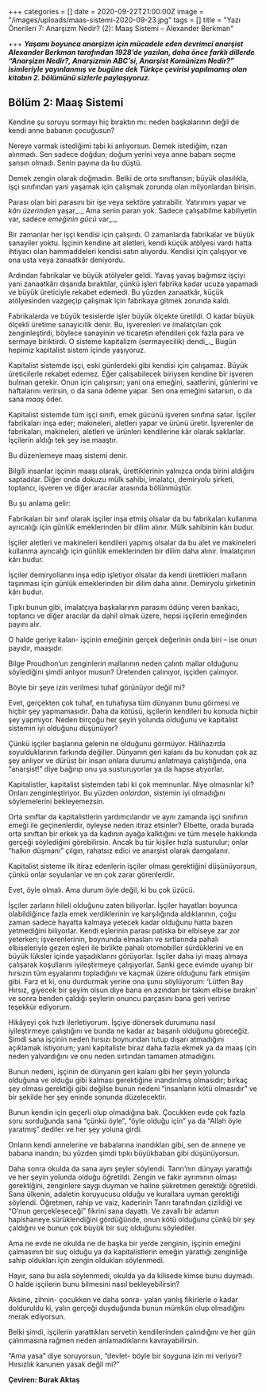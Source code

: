 +++
categories = []
date = 2020-09-22T21:00:00Z
image = "/images/uploads/maas-sistemi-2020-09-23.jpg"
tags = []
title = "Yazı Önerileri 7: Anarşizm Nedir? (2): Maaş Sistemi – Alexander Berkman"

+++
**_Yaşamı boyunca anarşizm için mücadele eden devrimci anarşist Alexander Berkman tarafından 1928’de yazılan, daha önce farklı dillerde “Anarşizm Nedir?, Anarşizmin ABC’si, Anarşist Komünizm Nedir?” isimleriyle yayınlanmış ve bugüne dek Türkçe çevirisi yapılmamış olan kitabın 2. bölümünü sizlerle paylaşıyoruz._** 

## **Bölüm 2: Maaş Sistemi**

Kendine şu soruyu sormayı hiç bıraktın mı: neden başkalarının değil de kendi anne babanın çocuğusun?

Nereye varmak istediğimi tabi ki anlıyorsun. Demek istediğim, rızan alınmadı. Sen sadece doğdun; doğum yerini veya anne babanı seçme şansın olmadı. Senin payına da bu düştü.

Demek zengin olarak doğmadın. Belki de orta sınıftansın; büyük olasılıkla, işçi sınıfından yani yaşamak için çalışmak zorunda olan milyonlardan birisin.

Parası olan biri parasını bir işe veya sektöre yatırabilir. Yatırımını yapar ve _kârı üzerinden_ yaşar_._ Ama senin paran yok. Sadece çalışabilme kabiliyetin var, sadece _emeğinin gücü_ var_._

Bir zamanlar her işçi kendisi için çalışırdı. O zamanlarda fabrikalar ve büyük sanayiler yoktu. İşçinin kendine ait aletleri, kendi küçük atölyesi vardı hatta ihtiyacı olan hammaddeleri kendisi satın alıyordu. Kendisi için çalışıyor ve ona usta veya zanaatkâr deniyordu.

Ardından fabrikalar ve büyük atölyeler geldi. Yavaş yavaş bağımsız işçiyi yani zanaatkârı dışarıda bıraktılar, çünkü işleri fabrika kadar ucuza yapamadı ve büyük üreticiyle rekabet edemedi. Bu yüzden zanaatkâr, küçük atölyesinden vazgeçip çalışmak için fabrikaya gitmek zorunda kaldı.

Fabrikalarda ve büyük tesislerde işler büyük ölçekte üretildi. O kadar büyük ölçekli üretime sanayicilik denir. Bu, işverenleri ve imalatçıları çok zenginleştirdi, böylece sanayinin ve ticaretin efendileri çok fazla para ve sermaye biriktirdi. O sisteme kapitalizm (sermayecilik) dendi_._ Bugün hepimiz kapitalist sistem içinde yaşıyoruz.

Kapitalist sistemde işçi, eski günlerdeki gibi kendisi için çalışamaz. Büyük üreticilerle rekabet edemez. Eğer çalışabilecek biriysen kendine bir işveren bulman gerekir. Onun için çalışırsın; yani ona emeğini, saatlerini, günlerini ve haftalarını verirsin, o da sana ödeme yapar. Sen ona emeğini satarsın, o da sana _maaş_ öder.

Kapitalist sistemde tüm işçi sınıfı, emek gücünü işveren sınıfına satar. İşçiler fabrikaları inşa eder; makineleri, aletleri yapar ve ürünü üretir. İşverenler de fabrikaları, makineleri, aletleri ve ürünleri kendilerine kâr olarak saklarlar. İşçilerin aldığı tek şey ise maaştır.

Bu düzenlemeye maaş sistemi denir.

Bilgili insanlar işçinin maaşı olarak, ürettiklerinin yalnızca onda birini aldığını saptadılar. Diğer onda dokuzu mülk sahibi, imalatçı, demiryolu şirketi, toptancı, işveren ve diğer aracılar arasında bölünmüştür.

Bu şu anlama gelir:

Fabrikaları bir sınıf olarak işçiler inşa etmiş olsalar da bu fabrikaları kullanma ayrıcalığı için günlük emeklerinden bir dilim alınır. Mülk sahibinin kârı budur.

İşçiler aletleri ve makineleri kendileri yapmış olsalar da bu alet ve makineleri kullanma ayrıcalığı için günlük emeklerinden bir dilim daha alınır. İmalatçının kârı budur.

İşçiler demiryollarını inşa edip işletiyor olsalar da kendi ürettikleri malların taşınması için günlük emeklerinden bir dilim daha alınır. Demiryolu şirketinin kârı budur.

Tıpkı bunun gibi, imalatçıya başkalarının parasını ödünç veren bankacı, toptancı ve diğer aracılar da dahil olmak üzere, hepsi işçilerin emeğinden payını alır.

O halde geriye kalan- işçinin emeğinin gerçek değerinin onda biri – ise onun payıdır, maaşıdır.

Bilge Proudhon’un zenginlerin mallarının neden çalıntı mallar olduğunu söylediğini şimdi anlıyor musun? Üretenden çalınıyor, işçiden çalınıyor.

Böyle bir şeye izin verilmesi tuhaf görünüyor değil mi?

Evet, gerçekten çok tuhaf, en tuhafıysa tüm dünyanın bunu görmesi ve hiçbir şey yapmamasıdır. Daha da kötüsü, işçilerin kendileri bu konuda hiçbir şey yapmıyor. Neden birçoğu her şeyin yolunda olduğunu ve kapitalist sistemin iyi olduğunu düşünüyor?

Çünkü işçiler başlarına gelenin ne olduğunu görmüyor. Hâlihazırda soyulduklarının farkında değiller. Dünyanın geri kalanı da bu konudan çok az şey anlıyor ve dürüst bir insan onlara durumu anlatmaya çalıştığında, ona “anarşist!” diye bağırıp onu ya susturuyorlar ya da hapse atıyorlar.

Kapitalistler, kapitalist sistemden tabi ki çok memnunlar. Niye olmasınlar ki? Onları zenginleştiriyor. Bu yüzden _onlardan_, sistemin iyi olmadığını söylemelerini bekleyemezsin.

Orta sınıflar da kapitalistlerin yardımcılarıdır ve aynı zamanda işçi sınıfının emeği ile geçinenlerdir, öyleyse neden itiraz etsinler? Elbette, orada burada orta sınıftan bir erkek ya da kadının ayağa kalktığını ve tüm mesele hakkında gerçeği söylediğini görebilirsin. Ancak bu tür kişiler hızla susturulur; onlar “halkın düşmanı” çılgın, rahatsız edici ve anarşist olarak damgalanır.

Kapitalist sisteme ilk itiraz edenlerin işçiler olması gerektiğini düşünüyorsun, çünkü onlar soyulanlar ve en çok zarar görenlerdir.

Evet, öyle olmalı. Ama durum öyle değil, ki bu çok üzücü.

İşçiler zarların hileli olduğunu zaten biliyorlar. İşçiler hayatları boyunca olabildiğince fazla emek verdiklerinin ve karşılığında aldıklarının, çoğu zaman sadece hayatta kalmaya yetecek kadar olduğunu hatta bazen yetmediğini biliyorlar. Kendi eşlerinin parası patiska bir elbiseye zar zor yeterken; işverenlerinin, boynunda elmasları ve sırtlarında pahalı elbiseleriyle gezen eşleri ile birlikte pahalı otomobiller sürdüklerini ve en büyük lüksler içinde yaşadıklarını görüyorlar. İşçiler daha iyi maaş almaya çalışarak koşullarını iyileştirmeye çalışıyorlar. Sanki gece evimde uyanıp bir hırsızın tüm eşyalarımı topladığını ve kaçmak üzere olduğunu fark etmişim gibi. Farz et ki, onu durdurmak yerine ona şunu söylüyorum: ‘Lütfen Bay Hırsız, giyecek bir şeyim olsun diye bana en azından bir takım elbise bırakın’ ve sonra benden çaldığı şeylerin onuncu parçasını bana geri verirse teşekkür ediyorum.

Hikâyeyi çok hızlı ilerletiyorum. İşçiye dönersek durumunu nasıl iyileştirmeye çalıştığını ve bunda ne kadar az başarılı olduğunu göreceğiz. Şimdi sana işçinin neden hırsızı boynundan tutup dışarı atmadığını açıklamak istiyorum; yani kapitaliste biraz daha fazla ekmek ya da maaş için neden yalvardığını ve onu neden sırtından tamamen atmadığını.

Bunun nedeni, işçinin de dünyanın geri kalanı gibi her şeyin yolunda olduğuna ve olduğu gibi kalması gerektiğine inandırılmış olmasıdır; birkaç şey olması gerektiği gibi değilse bunun nedeni “insanların kötü olmasıdır” ve bir şekilde her şey eninde sonunda düzelecektir.

Bunun kendin için geçerli olup olmadığına bak. Çocukken evde çok fazla soru sorduğunda sana “çünkü öyle”, “öyle olduğu için” ya da “Allah öyle yaratmış” dediler ve her şey yoluna girdi.

Onların kendi annelerine ve babalarına inandıkları gibi, sen de annene ve babana inandın; bu yüzden şimdi tıpkı büyükbaban gibi düşünüyorsun.

Daha sonra okulda da sana aynı şeyler söylendi. Tanrı’nın dünyayı yarattığı ve her şeyin yolunda olduğu öğretildi. Zengin ve fakir ayrımının olması gerektiğini, zenginlere saygı duyman ve haline şükretmen gerektiği öğretildi. Sana ülkenin, adaletin koruyucusu olduğu ve kurallara uyman gerektiği söylendi. Öğretmen, rahip ve vaiz, kaderinin Tanrı tarafından çizildiği ve “O’nun gerçekleşeceği” fikrini sana dayattı. Ve zavallı bir adamın hapishaneye sürüklendiğini gördüğünde, onun kötü olduğunu çünkü bir şey çaldığını ve bunun çok büyük bir suç olduğunu söylediler.

Ama ne evde ne okulda ne de başka bir yerde zenginin, işçinin emeğini çalmasının bir suç olduğu ya da kapitalistlerin emeğin yarattığı zenginliğe sahip oldukları için zengin oldukları söylenmedi.

Hayır, sana bu asla söylenmedi, okulda ya da kilisede kimse bunu duymadı. O halde işçilerin bunu bilmesini nasıl bekleyebilirsin?

Aksine, zihnin- çocukken ve daha sonra- yalan yanlış fikirlerle o kadar dolduruldu ki, yalın gerçeği duyduğunda bunun mümkün olup olmadığını merak ediyorsun.

Belki şimdi, işçilerin yarattıkları servetin kendilerinden çalındığını ve her gün çalınmasına rağmen neden anlamadıklarını kavrayabilirsin.

“Ama yasa” diye soruyorsun, “devlet- böyle bir soyguna izin mi veriyor? Hırsızlık kanunen yasak değil mi?”

**Çeviren: Burak Aktaş**